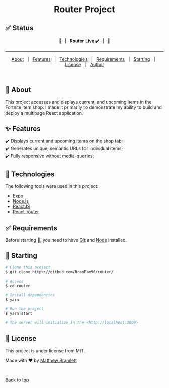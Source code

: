 <h1 align="center">Router Project</h1>

## :white_check_mark: Status

<h4 align="center"> 
	🚀 &#xa0; | &#xa0; Router  <a href="https://fortnite-router-p7q2j.ondigitalocean.app/">Live </a>✔️ &#xa0; | &#xa0; 🚀
</h4>

<hr>

<p align="center">
  <a href="#dart-about">About</a> &#xa0; | &#xa0; 
  <a href="#sparkles-features">Features</a> &#xa0; | &#xa0;
  <a href="#rocket-technologies">Technologies</a> &#xa0; | &#xa0;
  <a href="#white_check_mark-requirements">Requirements</a> &#xa0; | &#xa0;
  <a href="#checkered_flag-starting">Starting</a> &#xa0; | &#xa0;
  <a href="#memo-license">License</a> &#xa0; | &#xa0;
  <a href="https://github.com/BramFam96/" target="_blank">Author</a>
</p>

<br>

## :dart: About

This project accesses and displays current, and upcoming items in the Fortnite item shop. I made it primarily to demonstrate my ability to build and deploy a multipage React application.

## :sparkles: Features

:heavy_check_mark: Displays current and upcoming items on the shop tab;\
:heavy_check_mark: Generates unique, semantic URLs for individual items;\
:heavy_check_mark: Fully responsive without media-queries;

## :rocket: Technologies

The following tools were used in this project:

- [Expo](https://expo.io/)
- [Node.js](https://nodejs.org/en/)
- [ReactJS](https://pt-br.reactjs.org/)
- [React-router](https://reactrouter.com/)

## :white_check_mark: Requirements

Before starting :checkered_flag:, you need to have [Git](https://git-scm.com) and [Node](https://nodejs.org/en/) installed.

## :checkered_flag: Starting

```bash
# Clone this project
$ git clone https://github.com/BramFam96/router/

# Access
$ cd router

# Install dependencies
$ yarn

# Run the project
$ yarn start

# The server will initialize in the <http://localhost:3000>
```

## :memo: License

This project is under license from MIT.

Made with :heart: by <a href="https://github.com/BramFam96" target="_blank">Matthew Bramlett</a>

&#xa0;

<a href="#top">Back to top</a>
